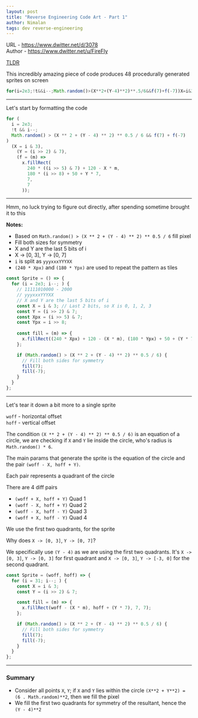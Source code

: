```yaml
---
layout: post
title: "Reverse Engineering Code Art - Part 1"
author: Nimalan
tags: dev reverse-engineering
---
```


URL - https://www.dwitter.net/d/3078  
Author - https://www.dwitter.net/u/FireFly

[TLDR](#summary)

This incredibly amazing piece of code produces 48 procedurally generated sprites on screen

```js
for(i=2e3;!t&&i--;Math.random()>(X**2+(Y-4)**2)**.5/6&&f(7)+f(-7))X=i&3,Y=i>>2&7,f=m=>x.fillRect(240*(i>>5&7)+120-X*m,180*(i>>8)+50+Y*7,7,7)
```

---

Let's start by formatting the code

```js
for (
  i = 2e3;
  !t && i--;
  Math.random() > (X ** 2 + (Y - 4) ** 2) ** 0.5 / 6 && f(7) + f(-7)
)
  (X = i & 3),
    (Y = (i >> 2) & 7),
    (f = (m) =>
      x.fillRect(
        240 * ((i >> 5) & 7) + 120 - X * m,
        180 * (i >> 8) + 50 + Y * 7,
        7,
        7
      ));
```

---

Hmm, no luck trying to figure out directly, after spending sometime brought it to this

**Notes:**
- Based on `Math.random() > (X ** 2 + (Y - 4) ** 2) ** 0.5 / 6` fill pixel
- Fill both sizes for symmetry
- X and Y are the last 5 bits of i
- X -> [0, 3], Y -> [0, 7]
- `i` is split as `yyyxxxYYYXX`
- `(240 * Xpx)` and `(180 * Ypx)` are used to repeat the pattern as tiles


```js
const Sprite = () => {
  for (i = 2e3; i--; ) {
    // 11111010000 - 2000
    // yyyxxxYYYXX
    // X and Y are the last 5 bits of i
    const X = i & 3; // Last 2 bits, so X is 0, 1, 2, 3
    const Y = (i >> 2) & 7;
    const Xpx = (i >> 5) & 7;
    const Ypx = i >> 8;
    
    const fill = (m) => {
      x.fillRect((240 * Xpx) + 120 - (X * m), (180 * Ypx) + 50 + (Y * 7), 7, 7);
    };

    if (Math.random() > (X ** 2 + (Y - 4) ** 2) ** 0.5 / 6) {
      // Fill both sides for symmetry
      fill(7);
      fill(-7);
    }
  }
};
```

---

Let's tear it down a bit more to a single sprite

`woff` - horizontal offset  
`hoff` - vertical offset

The condition `(X ** 2 + (Y - 4) ** 2) ** 0.5 / 6)` is an equation of a circle, we are checking if `X` and `Y` lie inside the circle, who's radius is `Math.random() * 6`.

The main params that generate the sprite is the equation of the circle
and the pair `(woff - X, hoff + Y)`.

Each pair represents a quadrant of the circle

There are 4 diff pairs

- `(woff + X, hoff + Y)` Quad 1
- `(woff - X, hoff + Y)` Quad 2
- `(woff - X, hoff - Y)` Quad 3
- `(woff + X, hoff - Y)` Quad 4

We use the first two quadrants, for the sprite

Why does `X -> [0, 3]`, `Y -> [0, 7]`?

We specifically use `(Y - 4)` as we are using the first two quadrants. It's `X -> [0, 3]`, `Y -> [0, 3]` for first quadrant and `X -> [0, 3]`, `Y -> [-3, 0]` for the second quadrant.

```js
const Sprite = (woff, hoff) => {
  for (i = 31; i--; ) {
    const X = i & 3;
    const Y = (i >> 2) & 7;

    const fill = (m) => {
      x.fillRect(woff - (X * m), hoff + (Y * 7), 7, 7);
    };

    if (Math.random() > (X ** 2 + (Y - 4) ** 2) ** 0.5 / 6) {
      // Fill both sides for symmetry
      fill(7);
      fill(-7);
    }
  }
};
```

---

### Summary

- Consider all points `X`, `Y`; if `X` and `Y` lies within the circle `(X**2 + Y**2) = (6 . Math.random)**2`, then we fill the pixel
- We fill the first two quadrants for symmetry of the resultant, hence the `(Y - 4)**2`
